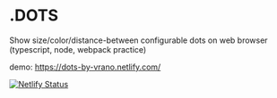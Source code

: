 # .DOTS
Show size/color/distance-between configurable dots on web browser (typescript, node, webpack practice)

demo: https://dots-by-vrano.netlify.com/

[![Netlify Status](https://api.netlify.com/api/v1/badges/7f438d6a-ef11-45ab-88f3-e60dce4271f5/deploy-status)](https://app.netlify.com/sites/dots-by-vrano/deploys)
